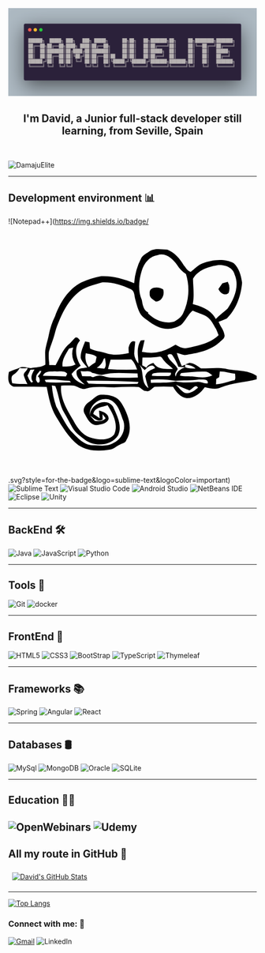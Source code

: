 
<img src="./img/carbon_DamajuElite.png">


<h2 align="center">I'm David, a Junior full-stack developer still learning, from Seville, Spain
</h2>


<br>

![DamajuElite](https://komarev.com/ghpvc/?username=DamajuElite&color=ABEBC6)

---

## Development environment 📊

![Notepad++](https://img.shields.io/badge/<svg role="img" viewBox="0 0 24 24" xmlns="http://www.w3.org/2000/svg"><title>Notepad++</title><path d="M14.443 2.285c-.305.005-.6.06-.853.248-.256.168-.546.32-.723.578a6.273 6.273 0 00-.71 2.463c-1.009-.413-2.08-.716-3.177-.676a8.602 8.602 0 00-1.93.604c-1.26.657-2.058 1.943-2.53 3.246a6.84 6.84 0 00-.604 1.805c-.107.568-.322 1.115-.357 1.695-.002.394.029.788.023 1.182-.422.263-.926.245-1.398.328-.34-.008-.67-.18-1.014-.07-.36.172-.75.269-1.111.437-.087.51-.166 1.225.457 1.424 1.064-.002 2.132.002 3.195.021.192.98.38 1.99.898 2.86.613.987 1.213 2.025 2.147 2.75.888.593 2.02.617 3.039.441.387-.043.656-.35 1.004-.492.212-.126.527-.156.607-.428.698-1.13.163-2.531-.47-3.56-.403-.707-1.275-.853-2.018-.82-.436.065-.712.44-1.063.667-.388.235-.761.735-.468 1.186.251.473.561 1.107 1.193 1.074.399-.046.932-.136 1.106-.553.077-.505-.519-.748-.92-.838.019.247.045.494.07.743-.207-.143-.415-.28-.625-.418.128-.667.87-.65 1.38-.854.52.81 1.068 1.852.645 2.815-.489.612-1.37.535-2.054.375-.894-.137-1.487-.933-1.881-1.682-.594-1.035-1.323-2.145-1.196-3.387.417-.021.834-.02 1.25.004.398.094.752.438 1.182.27.922-.252 1.881-.1 2.822-.11.74-.052 1.484-.062 2.225-.031.268.073.411.4.72.38.358.12.558-.246.827-.4a17.954 17.954 0 011.79.002c.283.494.706 1.022 1.31 1.092.734.027 1.356-.493 1.753-1.064.52.117 1.082.282 1.586.021 1.095-.464 2.3-.464 3.43-.785v-.322c-.907-.61-2.027-.441-3.043-.695-.775-.133-1.562-.012-2.34-.022-.345-.236-.683-.509-1.119-.537-.134.059-.27.113-.404.168.356.04.728.12.994.38-.336-.02-.684-.004-1.002-.126-.428.157-.835.4-.902.894-.182-.255.083-.493.189-.72-.24-.507-.826-.768-.994-1.315a.289.289 0 01.48-.008c.234.345.426.715.573 1.104.217.013.435.027.654.045v-.25c-.109.045-.216.09-.322.142-.189-.412-.351-.837-.485-1.271.258.062.506.155.766.207 1.176-.184 2.439-.412 3.36-1.232.194-.2.542-.37.484-.698-.057-.474-.402-.841-.573-1.277.267-.101.535-.2.793-.32.918-.899 1.377-2.185 1.477-3.448-.092-.673-.282-1.413-.803-1.886-.95-.48-2.07-.324-3.035.025-.437.174-.76.527-1.123.813-.296-.066-.477-.41-.672-.633-.375-.64-.89-1.235-1.596-1.51-.293-.011-.608-.055-.914-.05zm.395.516c.59.02 1.109.506 1.443.972.222.37.524.682.885.916a5.218 5.218 0 01-.277 3.791c-.167.375-.519.605-.864.795-.91.267-1.874-.133-2.521-.783l.012-.094c-.458-.214-.537-.767-.616-1.21-.39-.893-.293-1.916-.006-2.823.212-.71.756-1.39 1.526-1.498a1.12 1.12 0 01.418-.066zm5.592 1.025c.616.002 1.29.28 1.44.926.48 1.112-.052 2.344-.688 3.273-.368.345-.792.627-1.137 1-.425-.844-1.359-1.219-2.223-1.437.16-.808.04-1.628.022-2.44.468-.835 1.44-1.154 2.326-1.304.084-.011.172-.018.26-.018zm.775 1.62a7.73 7.73 0 01-.523.138c-.125.181-.252.363-.381.545.141.372.636.718.984.38a1.297 1.297 0 00-.08-1.064c-.178-.318 0 0 0 0zm-11.988.046c.9-.011 1.793.272 2.601.653.38.153.353.6.438.933.065.26.14.516.217.774.126.383.292.78.62 1.037.546.418 1.108.867 1.794 1.025a2.425 2.425 0 001.787-.303c.45-.404.668-1.007 1.137-1.396.44.215.927.318 1.351.568.44.278.653.777.912 1.207.09.194.164.392.242.588-.786.782-1.936.988-2.974 1.23-.43.128-.829-.096-1.186-.304-.184.101-.367.209-.552.309a3.718 3.718 0 01-2.145.45 32.773 32.773 0 01-.55-.072c.084-.376.182-.749.259-1.127-.092.008-.277.02-.37.026-.31.476-.325 1.052-.263 1.597.015.207.028.413.037.62a1.573 1.573 0 01-.408-.932c.016-.391.065-.778.1-1.168-.41-.177-.571.292-.647.596 0 .168.012.335.024.502-.714.163-1.48.246-2.188.011-.514-.168-1.075-.182-1.557-.445-.016-.2-.033-.398-.054-.596-.141-.026-.282-.051-.422-.08-.189.507-.452 1.021-.424 1.575.095.365.401.634.629.925-.335.098-.791.022-1.016.334-.135.601.413.948.772 1.319-.516-.19-1.089-.463-1.266-1.03.26-.3<svg role="img" viewBox="0 0 24 24" xmlns="http://www.w3.org/2000/svg"><title>Notepad++</title><path d="M14.443 2.285c-.305.005-.6.06-.853.248-.256.168-.546.32-.723.578a6.273 6.273 0 00-.71 2.463c-1.009-.413-2.08-.716-3.177-.676a8.602 8.602 0 00-1.93.604c-1.26.657-2.058 1.943-2.53 3.246a6.84 6.84 0 00-.604 1.805c-.107.568-.322 1.115-.357 1.695-.002.394.029.788.023 1.182-.422.263-.926.245-1.398.328-.34-.008-.67-.18-1.014-.07-.36.172-.75.269-1.111.437-.087.51-.166 1.225.457 1.424 1.064-.002 2.132.002 3.195.021.192.98.38 1.99.898 2.86.613.987 1.213 2.025 2.147 2.75.888.593 2.02.617 3.039.441.387-.043.656-.35 1.004-.492.212-.126.527-.156.607-.428.698-1.13.163-2.531-.47-3.56-.403-.707-1.275-.853-2.018-.82-.436.065-.712.44-1.063.667-.388.235-.761.735-.468 1.186.251.473.561 1.107 1.193 1.074.399-.046.932-.136 1.106-.553.077-.505-.519-.748-.92-.838.019.247.045.494.07.743-.207-.143-.415-.28-.625-.418.128-.667.87-.65 1.38-.854.52.81 1.068 1.852.645 2.815-.489.612-1.37.535-2.054.375-.894-.137-1.487-.933-1.881-1.682-.594-1.035-1.323-2.145-1.196-3.387.417-.021.834-.02 1.25.004.398.094.752.438 1.182.27.922-.252 1.881-.1 2.822-.11.74-.052 1.484-.062 2.225-.031.268.073.411.4.72.38.358.12.558-.246.827-.4a17.954 17.954 0 011.79.002c.283.494.706 1.022 1.31 1.092.734.027 1.356-.493 1.753-1.064.52.117 1.082.282 1.586.021 1.095-.464 2.3-.464 3.43-.785v-.322c-.907-.61-2.027-.441-3.043-.695-.775-.133-1.562-.012-2.34-.022-.345-.236-.683-.509-1.119-.537-.134.059-.27.113-.404.168.356.04.728.12.994.38-.336-.02-.684-.004-1.002-.126-.428.157-.835.4-.902.894-.182-.255.083-.493.189-.72-.24-.507-.826-.768-.994-1.315a.289.289 0 01.48-.008c.234.345.426.715.573 1.104.217.013.435.027.654.045v-.25c-.109.045-.216.09-.322.142-.189-.412-.351-.837-.485-1.271.258.062.506.155.766.207 1.176-.184 2.439-.412 3.36-1.232.194-.2.542-.37.484-.698-.057-.474-.402-.841-.573-1.277.267-.101.535-.2.793-.32.918-.899 1.377-2.185 1.477-3.448-.092-.673-.282-1.413-.803-1.886-.95-.48-2.07-.324-3.035.025-.437.174-.76.527-1.123.813-.296-.066-.477-.41-.672-.633-.375-.64-.89-1.235-1.596-1.51-.293-.011-.608-.055-.914-.05zm.395.516c.59.02 1.109.506 1.443.972.222.37.524.682.885.916a5.218 5.218 0 01-.277 3.791c-.167.375-.519.605-.864.795-.91.267-1.874-.133-2.521-.783l.012-.094c-.458-.214-.537-.767-.616-1.21-.39-.893-.293-1.916-.006-2.823.212-.71.756-1.39 1.526-1.498a1.12 1.12 0 01.418-.066zm5.592 1.025c.616.002 1.29.28 1.44.926.48 1.112-.052 2.344-.688 3.273-.368.345-.792.627-1.137 1-.425-.844-1.359-1.219-2.223-1.437.16-.808.04-1.628.022-2.44.468-.835 1.44-1.154 2.326-1.304.084-.011.172-.018.26-.018zm.775 1.62a7.73 7.73 0 01-.523.138c-.125.181-.252.363-.381.545.141.372.636.718.984.38a1.297 1.297 0 00-.08-1.064c-.178-.318 0 0 0 0zm-11.988.046c.9-.011 1.793.272 2.601.653.38.153.353.6.438.933.065.26.14.516.217.774.126.383.292.78.62 1.037.546.418 1.108.867 1.794 1.025a2.425 2.425 0 001.787-.303c.45-.404.668-1.007 1.137-1.396.44.215.927.318 1.351.568.44.278.653.777.912 1.207.09.194.164.392.242.588-.786.782-1.936.988-2.974 1.23-.43.128-.829-.096-1.186-.304-.184.101-.367.209-.552.309a3.718 3.718 0 01-2.145.45 32.773 32.773 0 01-.55-.072c.084-.376.182-.749.259-1.127-.092.008-.277.02-.37.026-.31.476-.325 1.052-.263 1.597.015.207.028.413.037.62a1.573 1.573 0 01-.408-.932c.016-.391.065-.778.1-1.168-.41-.177-.571.292-.647.596 0 .168.012.335.024.502-.714.163-1.48.246-2.188.011-.514-.168-1.075-.182-1.557-.445-.016-.2-.033-.398-.054-.596-.141-.026-.282-.051-.422-.08-.189.507-.452 1.021-.424 1.575.095.365.401.634.629.925-.335.098-.791.022-1.016.334-.135.601.413.948.772 1.319-.516-.19-1.089-.463-1.266-1.03.26-.302.554-.57.881-.797-.471-.698-.676-1.743-.066-2.421-.118-.143-.257-.39-.477-.268-.172.162-.318.35-.484.52-.7.533-.976 1.386-1.399 2.12-.205-.007-.41-.013-.615-.013l-.01-.254a4.621 4.621 0 01-.023-1.014c.153-.596.418-1.158.568-1.755l.051-.194.086-.293c.452-1.231 1.008-2.494 2.012-3.379.642-.636 1.563-.81 2.396-1.07.06-.003.122-.007.182-.008zm5.12.496c-.38-.012-.738.145-.675.596-.055.394.323.572.592.76.602-.003.872-.686.707-1.178a1.264 1.264 0 00-.623-.178zm-8.064 5.79a1.865 1.865 0 00.225 1.622c-.391.203-.826.213-1.256.211-.09-.648.318-1.202.621-1.736.137-.03.275-.062.41-.098zm1.213.544c.353.101.773.09 1.051.358-.042.174-.083.348-.113.525a5.16 5.16 0 00-.654.465 1.747 1.747 0 01-.284-1.348zm7.168.324c.211.023.262.279.4.407.236.306.573.512.852.775-.67.018-1.475.102-1.88-.562-.271.074-.543.183-.684.445l-.4-.217c-.005-.25.004-.502.025-.752h.457c.412.003.824-.028 1.23-.096zm-5.306.147c.02.336.18.73-.07 1.02-.246-.021-.492-.041-.733-.084.326-.195.567-.505.674-.87zm2.51.117c.315.24.445.634.591.986-.938.036-1.878.023-2.814-.039.064-.31.17-.61.252-.916.655-.02 1.313 0 1.97-.03zm.826.535c.152.184.318.355.498.512.24-.277.775-.727.998-.193-.363.174-.813.305-.934.742l-.012.053c.076.381.178.756.307 1.123-.773-.505-.391-1.548-.857-2.237zm-10.815.293c-.02.295-.422.42-.373.727.091.29.21.57.354.838-.491-.023-.989.003-1.475-.088-.046-.256-.161-.635.11-.805.259-.16.47-.389.615-.658.255.04.516.036.77-.014zm.66.153c-.208.362-.461.81-.138 1.191l-.176.078a2.664 2.664 0 01-.361-.676c.102-.184.195-.374.28-.566.132-.006.263-.015.395-.027zm.518.086l.033.08.11-.047c-.04.227-.205.391-.346.562.233.014.296.764-.041.557a10.992 10.992 0 01-.127-.225c.024-.227-.012-.48.181-.648l.055-.067.086-.095.049-.117zm3.943.074c.347.082.895-.121 1.11.166.31.05.603.197.92.205 1.122-.329 2.316-.154 3.47-.154.006.1.02.298.028.398-.869.033-1.737.036-2.604.014-.452-.003-.881-.307-1.338-.17-.2.018-.424.229-.6.043-.28-.003-.562-.012-.843-.018-.045-.17-.1-.34-.143-.484zm-2.428.017c.375.05.849-.096 1.131.225l-.12.27c-.74-.036-1.48-.043-2.221-.065.151-.495.8-.404 1.21-.43zm15.87.016c.502-.022.98.166 1.478.215.003.207.065.428-.035.623-.608.116-1.185.383-1.81.398.011-.168.02-.336.023-.506l.287-.187.057-.543zm-1.61.014c.102 0 .205.004.307.01.229.044.396.227.588.347-.552.275-1.181.207-1.772.127-.456-.062-.93.022-1.377-.115l.125-.225c.708-.06 1.416-.151 2.13-.144zm-3.761.097c.217.002.434.006.652.006.022.22-.071.326-.28.319-.517.014-1.034.012-1.55-.018-.05-.306.34-.249.525-.295.217-.013.435-.014.653-.012zm-.516.647c.542 0 1.083.051 1.615.152.744-.097 1.494-.005 2.235-.135.306.024.95-.115.876.371-.349.042-.674-.177-1.027-.14-.694.043-1.393.107-2.08-.045-.787.165-1.591.088-2.387.137a17.27 17.27 0 00-.021-.305c.268-.03.546-.024.789-.035zm-10.418.012c.6 0 1.203.111 1.803.132l.125.143c-.808-.002-1.622.062-2.426-.022a13.543 13.543 0 01-.104-.209c.2-.032.402-.044.602-.044zm3.426.119c.34.003.683.008 1.025.002 1.337.016 2.672.035 4.006.125a6.16 6.16 0 00-.098.168c-1.304.043-2.606.02-3.91.015l-.822-.029c-.067-.094-.134-.19-.201-.281zm8.642.39c.43.192.857.393 1.305.543.259-.104.615-.671.826-.26-.328.305-.791.614-1.26.51-.36-.17-.59-.52-.87-.793zm-11.984.07l.33.05c.363.841.38 1.81.873 2.599.284.467.518.96.793 1.432.287.492.762.824 1.207 1.162.955.702 2.52.596 3.197-.438.427-.922-.104-1.898-.474-2.74-.634-.996-2.29-.238-2.242.848.364.218.767.663 1.222.384a10.497 10.497 0 01-.013-.533c.108.12.19.261.296.383-.255.329-.67.314-1.045.262-.151-.168-.307-.331-.46-.496-.188-1.083 1.193-1.994 2.11-1.446.655.42.838 1.228 1.099 1.91.301.821-.144 1.793-.924 2.159-.601.388-1.346.234-2.018.234-.917-.044-1.515-.793-2.117-1.387-.58-.712-.958-1.557-1.41-2.351a7.712 7.712 0 01-.424-2.031z"/></svg>02.554-.57.881-.797-.471-.698-.676-1.743-.066-2.421-.118-.143-.257-.39-.477-.268-.172.162-.318.35-.484.52-.7.533-.976 1.386-1.399 2.12-.205-.007-.41-.013-.615-.013l-.01-.254a4.621 4.621 0 01-.023-1.014c.153-.596.418-1.158.568-1.755l.051-.194.086-.293c.452-1.231 1.008-2.494 2.012-3.379.642-.636 1.563-.81 2.396-1.07.06-.003.122-.007.182-.008zm5.12.496c-.38-.012-.738.145-.675.596-.055.394.323.572.592.76.602-.003.872-.686.707-1.178a1.264 1.264 0 00-.623-.178zm-8.064 5.79a1.865 1.865 0 00.225 1.622c-.391.203-.826.213-1.256.211-.09-.648.318-1.202.621-1.736.137-.03.275-.062.41-.098zm1.213.544c.353.101.773.09 1.051.358-.042.174-.083.348-.113.525a5.16 5.16 0 00-.654.465 1.747 1.747 0 01-.284-1.348zm7.168.324c.211.023.262.279.4.407.236.306.573.512.852.775-.67.018-1.475.102-1.88-.562-.271.074-.543.183-.684.445l-.4-.217c-.005-.25.004-.502.025-.752h.457c.412.003.824-.028 1.23-.096zm-5.306.147c.02.336.18.73-.07 1.02-.246-.021-.492-.041-.733-.084.326-.195.567-.505.674-.87zm2.51.117c.315.24.445.634.591.986-.938.036-1.878.023-2.814-.039.064-.31.17-.61.252-.916.655-.02 1.313 0 1.97-.03zm.826.535c.152.184.318.355.498.512.24-.277.775-.727.998-.193-.363.174-.813.305-.934.742l-.012.053c.076.381.178.756.307 1.123-.773-.505-.391-1.548-.857-2.237zm-10.815.293c-.02.295-.422.42-.373.727.091.29.21.57.354.838-.491-.023-.989.003-1.475-.088-.046-.256-.161-.635.11-.805.259-.16.47-.389.615-.658.255.04.516.036.77-.014zm.66.153c-.208.362-.461.81-.138 1.191l-.176.078a2.664 2.664 0 01-.361-.676c.102-.184.195-.374.28-.566.132-.006.263-.015.395-.027zm.518.086l.033.08.11-.047c-.04.227-.205.391-.346.562.233.014.296.764-.041.557a10.992 10.992 0 01-.127-.225c.024-.227-.012-.48.181-.648l.055-.067.086-.095.049-.117zm3.943.074c.347.082.895-.121 1.11.166.31.05.603.197.92.205 1.122-.329 2.316-.154 3.47-.154.006.1.02.298.028.398-.869.033-1.737.036-2.604.014-.452-.003-.881-.307-1.338-.17-.2.018-.424.229-.6.043-.28-.003-.562-.012-.843-.018-.045-.17-.1-.34-.143-.484zm-2.428.017c.375.05.849-.096 1.131.225l-.12.27c-.74-.036-1.48-.043-2.221-.065.151-.495.8-.404 1.21-.43zm15.87.016c.502-.022.98.166 1.478.215.003.207.065.428-.035.623-.608.116-1.185.383-1.81.398.011-.168.02-.336.023-.506l.287-.187.057-.543zm-1.61.014c.102 0 .205.004.307.01.229.044.396.227.588.347-.552.275-1.181.207-1.772.127-.456-.062-.93.022-1.377-.115l.125-.225c.708-.06 1.416-.151 2.13-.144zm-3.761.097c.217.002.434.006.652.006.022.22-.071.326-.28.319-.517.014-1.034.012-1.55-.018-.05-.306.34-.249.525-.295.217-.013.435-.014.653-.012zm-.516.647c.542 0 1.083.051 1.615.152.744-.097 1.494-.005 2.235-.135.306.024.95-.115.876.371-.349.042-.674-.177-1.027-.14-.694.043-1.393.107-2.08-.045-.787.165-1.591.088-2.387.137a17.27 17.27 0 00-.021-.305c.268-.03.546-.024.789-.035zm-10.418.012c.6 0 1.203.111 1.803.132l.125.143c-.808-.002-1.622.062-2.426-.022a13.543 13.543 0 01-.104-.209c.2-.032.402-.044.602-.044zm3.426.119c.34.003.683.008 1.025.002 1.337.016 2.672.035 4.006.125a6.16 6.16 0 00-.098.168c-1.304.043-2.606.02-3.91.015l-.822-.029c-.067-.094-.134-.19-.201-.281zm8.642.39c.43.192.857.393 1.305.543.259-.104.615-.671.826-.26-.328.305-.791.614-1.26.51-.36-.17-.59-.52-.87-.793zm-11.984.07l.33.05c.363.841.38 1.81.873 2.599.284.467.518.96.793 1.432.287.492.762.824 1.207 1.162.955.702 2.52.596 3.197-.438.427-.922-.104-1.898-.474-2.74-.634-.996-2.29-.238-2.242.848.364.218.767.663 1.222.384a10.497 10.497 0 01-.013-.533c.108.12.19.261.296.383-.255.329-.67.314-1.045.262-.151-.168-.307-.331-.46-.496-.188-1.083 1.193-1.994 2.11-1.446.655.42.838 1.228 1.099 1.91.301.821-.144 1.793-.924 2.159-.601.388-1.346.234-2.018.234-.917-.044-1.515-.793-2.117-1.387-.58-.712-.958-1.557-1.41-2.351a7.712 7.712 0 01-.424-2.031z"/></svg>.svg?style=for-the-badge&logo=sublime-text&logoColor=important)
![Sublime Text](https://img.shields.io/badge/sublime_text-%23575757.svg?style=for-the-badge&logo=sublime-text&logoColor=important)
![Visual Studio Code](https://img.shields.io/badge/Visual%20Studio%20Code-0078d7.svg?style=for-the-badge&logo=visual-studio-code&logoColor=white)
![Android Studio](https://img.shields.io/badge/Android%20Studio-3DDC84.svg?style=for-the-badge&logo=android-studio&logoColor=white)
![NetBeans IDE](https://img.shields.io/badge/NetBeansIDE-1B6AC6.svg?style=for-the-badge&logo=apache-netbeans-ide&logoColor=white)
![Eclipse](https://img.shields.io/badge/Eclipse-FE7A16.svg?style=for-the-badge&logo=Eclipse&logoColor=white)
![Unity](https://img.shields.io/badge/unity-%23000000.svg?style=for-the-badge&logo=unity&logoColor=white)

---

## BackEnd 🛠

![Java](https://img.shields.io/badge/java-%23ED8B00.svg?style=for-the-badge&logo=java&logoColor=white)
![JavaScript](https://img.shields.io/badge/javascript-%23323330.svg?style=for-the-badge&logo=javascript&logoColor=%23F7DF1E)
![Python](https://img.shields.io/badge/python-3670A0?style=for-the-badge&logo=python&logoColor=ffdd54)

---
## Tools 🔧

![Git](https://img.shields.io/badge/git-%23F05033.svg?style=for-the-badge&logo=git&logoColor=white)
![docker](https://img.shields.io/badge/docker-%231572B6?style=for-the-badge&logo=docker&logoColor=white)

---
## FrontEnd 🎨

![HTML5](https://img.shields.io/badge/html5-%23E34F26.svg?style=for-the-badge&logo=html5&logoColor=white)
![CSS3](https://img.shields.io/badge/css3-%231572B6.svg?style=for-the-badge&logo=css3&logoColor=white)
![BootStrap](https://img.shields.io/badge/Bootstrap-563D7C?style=for-the-badge&logo=bootstrap&logoColor=white)
![TypeScript](https://img.shields.io/badge/TypeScript-%231572B6.svg?style=for-the-badge&logo=TypeScript&logoColor=white)
![Thymeleaf](https://img.shields.io/badge/Thymeleaf-%23005C0F.svg?style=for-the-badge&logo=Thymeleaf&logoColor=white)

---
## Frameworks 📚

![Spring](https://img.shields.io/badge/Spring-6DB33F?style=for-the-badge&logo=spring&logoColor=white)
![Angular](https://img.shields.io/badge/Angular-DD0031?style=for-the-badge&logo=angular&logoColor=white)
![React](https://img.shields.io/badge/react-%2320232a.svg?style=for-the-badge&logo=react&logoColor=%2361DAFB)

---
## Databases 🛢

![MySql](https://img.shields.io/badge/MySQL-00000F?style=for-the-badge&logo=mysql&logoColor=white)
![MongoDB](https://img.shields.io/badge/MongoDB-%234ea94b.svg?style=for-the-badge&logo=mongodb&logoColor=white)
![Oracle](https://img.shields.io/badge/Oracle-F80000?style=for-the-badge&logo=oracle&logoColor=white)
![SQLite](https://img.shields.io/badge/sqlite-%2307405e.svg?style=for-the-badge&logo=sqlite&logoColor=white)

---
## Education 🧑‍🏫

![OpenWebinars](https://img.shields.io/badge/OpenWebinars-C20A20?style=for-the-badge&logo=OpenWebinars&logoColor=white)
![Udemy](https://img.shields.io/badge/Udemy-A435F0?style=for-the-badge&logo=Udemy&logoColor=white)
---


## All my route in GitHub 🧩

<a href="https://github.com/DamajuElite">
  <img align="center" style="margin:0.5rem" src="https://github-readme-stats.vercel.app/api?username=DamajuElite&show_icons=true&line_height=27&count_private=true&title_color=ffffff&text_color=c9cacc&icon_color=4AB097&bg_color=1A2B34" alt="David's GitHub Stats" />
</a>

---

[![Top Langs](https://github-readme-stats.vercel.app/api/top-langs/?username=DamajuElite&layout=compact)](https://github.com/anuraghazra/github-readme-stats)


<h3 align="left">Connect with me: 🔗</h3>

[![Gmail](https://img.shields.io/badge/Gmail-D14836?style=for-the-badge&logo=gmail&logoColor=white)](mailto:dvd.magrassi.julian@gmail.com)
![LinkedIn](https://img.shields.io/badge/linkedin-%230077B5.svg?style=for-the-badge&logo=linkedin&logoColor=white)
